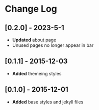 # Change Log

## [0.2.0] - 2023-5-1
- **Updated** about page
- Unused pages no longer appear in bar

## [0.1.1] - 2015-12-03
- **Added** themeing styles

## [0.1.0] - 2015-12-01
- **Added** base styles and jekyll files

